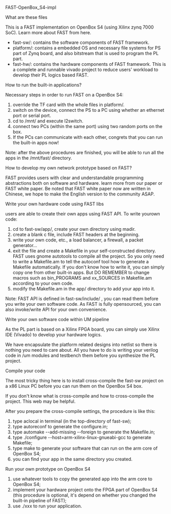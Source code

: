 FAST-OpenBox_S4-impl

What are these files

This is a FAST implementation on OpenBox S4 (using Xilinx zynq 7000 SoC). Learn more about FAST from here.

- fast-sw/: contains the software components of FAST framework.
- platform/: contains a embedded OS and necessary file systems for PS part of Zynq board, and also bitstream that is used to program the PL part.
- fast-hw/: contains the hardware components of FAST framework. This is a complete and runnable vivado project to reduce users' workload to develop their PL logics based FAST.



How to run the built-in applications?

Necessary steps in order to run FAST on a OpenBox S4:

1. override the TF card with the whole files in platform/.
2. switch on the device, connect the PS to a PC using whether an ethernet port or serial port. 
3. cd to /mnt/ and execute l2switch.
4. connect two PCs (within the same port) using two random ports on the box.
5. If the PCs can communicate with each other, congrets that you can run the built-in apps now!

Note: after the above procedures are finished, you will be able to run all the apps in the /mnt/fast/ directory. 



How to develop my own network prototype based on FAST?

FAST provides users with clear and understandable programming abstractions both on software and hardware. learn more from our paper or FAST white paper. Be noted that FAST white paper now are written in Chinese, we hope to make the English version to the community ASAP. 

Write your own hardware code using FAST libs 

users are able to create their own apps using FAST API. To write yourown code:

1. cd to fast-sw/app/, create your own directory using madir.
2. create a blank c file, include FAST headers at the beginning.
3. write your own code, etc., a load balancer, a firewall, a packet generator...
4. exit the file and create a Makefile in your self-constructed directory.
   FAST uses gnome autotools to compile all the project. So you only need to write a Makefile.am to tell the autoconf tool how to generate a Makefile automatically. 
   If you don't know how to write it, you can simply copy one from other built-in apps. But DO REMEMBER to change macros such as bin_PROGRAMS and xx_SOURCES in Makefile.am according to your own code.
5. modify the Makefile.am in the app/ directory to add your app into it.

Note: FAST API is defined in fast-sw/include/ , you can read them before you write your own software code. As FAST is fully opensourced, you can also invoke/write API for your own convenience.

Write your own software code within UM pipeline

As the PL part is based on a Xilinx FPGA board, you can simply use Xilinx IDE (Vivado) to develop your hardware logics. 

We have encapsulate the platform related designs into netlist so there is nothing you need to care about. All you have to do is writing your verilog code in /um modules and testbench them before you synthesize the PL project. 



Compile your code

The most tricky thing here is to install cross-compile the fast-sw project on a x86 Linux PC before you can run them on the OpenBox S4 box.

If you don't know what is cross-compile and how to cross-compile the project. This web may be helpful. 

After you prepare the cross-compile settings, the procedure is like this:

1. type aclocal in terminal (in the top-directory of fast-sw);
2. type autoreconf to generate the configure.in;
3. type automake --add-missing --foreign to generate the Makefile.in;
4. type ./configure --host=arm-xilinx-linux-gnueabi-gcc to generate Makefile;
5. type make to generate your software that can run on the arm core of OpenBox S4;
6. you can find your app in the same directory you created. 



Run your own prototype on OpenBox S4

1. use whatever tools to copy the generated app into the arm core to OpenBox S4;
2. implement your hardware project onto the FPGA part of OpenBox S4 (this procedure is optional, it's depend on whether you changed the built-in pipeline of FAST);
3. use ./xxx to run your application.


